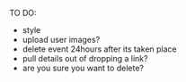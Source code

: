 TO DO:
- style
- upload user images?
- delete event 24hours after its taken place
- pull details out of dropping a link?
- are you sure you want to delete?


